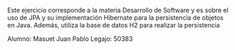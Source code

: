 Este ejercicio corresponde a la materia Desarrollo de Software y es sobre el uso de JPA y su implementación Hibernate para la persistencia de objetos en Java.
Además, utiliza la base de datos H2 para realizar la persistencia

Alumno: Masuet Juan Pablo
Legajo: 50383
